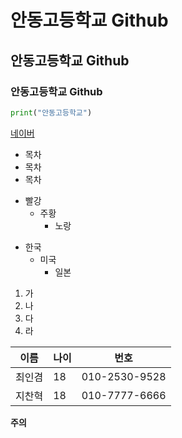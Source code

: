 # 안동고등학교 Github
## 안동고등학교 Github
### 안동고등학교 Github

```python
print("안동고등학교")
```
[네이버](www.naver.com)

* 목차
 * 목차
  * 목차

+ 빨강
  + 주황
      + 노랑

- 한국
  - 미국
      - 일본

1. 가
2. 나
3. 다
4. 라

이름 | 나이 | 번호
--- | --- | --- |
최인겸|18|010-2530-9528|
지찬혁|18|010-7777-6666|


**주의**